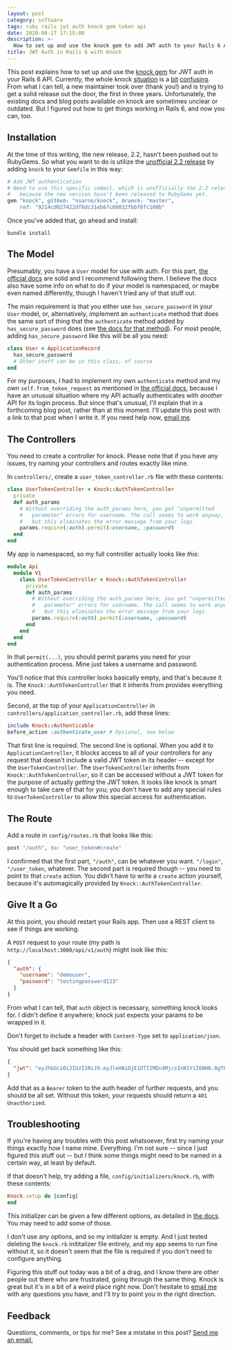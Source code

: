 ```yaml
---
layout: post
category: software
tags: ruby rails jwt auth knock gem token api
date: 2020-06-17 17:15:00
description: >-
  How to set up and use the knock gem to add JWT auth to your Rails 6 API.
title: JWT Auth in Rails 6 with Knock
---
```


This post explains how to set up and use the [knock gem][1] for JWT auth in
your Rails 6 API. Currently, the whole knock [situation][2] is a [bit][3]
[confusing][4]. From what I can tell, a new maintainer took over (thank you!)
and is trying to get a solid release out the door, the first in three years.
Unfortunately, the existing docs and blog posts available on knock are
sometimes unclear or outdated. But I figured out how to get things working in
Rails 6, and now you can, too.

<!-- more -->

## Installation

At the time of this writing, the new release, 2.2, hasn't been pushed out to
RubyGems. So what you want to do is utilize the [unofficial 2.2 release][2]
by adding `knock` to your `Gemfile` in this way:

```ruby
# Add JWT authentication
# Need to use this specific commit, which is unofficially the 2.2 release,
#   because the new version hasn't been released to RubyGems yet.
gem "knock", github: "nsarno/knock", branch: "master",
    ref: "9214cd027422df8dc31eb67c60032fbbf8fc100b"
```

Once you've added that, go ahead and install:

```shell
bundle install
```

## The Model

Presumably, you have a `User` model for use with auth. For this part, [the
official docs][5] are solid and I recommend following them. I believe the docs
also have some info on what to do if your model is namespaced, or maybe even
named differently, though I haven't tried any of that stuff out.

The main requirement is that you either use `has_secure_password` in your
`User` model, or, alternatively, implement an `authenticate` method that does
the same sort of thing that the `authenticate` method added by
`has_secure_password` does (see [the docs for that method][6]). For most
people, adding `has_secure_password` like this will be all you need:

```ruby
class User < ApplicationRecord
  has_secure_password
  # Other stuff can be in this class, of course
end
```

For my purposes, I had to implement my own `authenticate` method and my own
`self.from_token_request` as mentioned in [the official docs][5], because I
have an unusual situation where my API actually authenticates with _another_
API for its login process. But since that's unusual, I'll explain that in
a forthcoming blog post, rather than at this moment. I'll update this post with
a link to that post when I write it. If you need help now, [email me][7].

## The Controllers

You need to create a controller for knock. Please note that if you have
any issues, try naming your controllers and routes exactly like mine.

In `controllers/`, create a `user_token_controller.rb` file with these
contents:

```ruby
class UserTokenController < Knock::AuthTokenController
  private
  def auth_params
    # Without overriding the auth_params here, you get "unpermitted
    #   parameter" errors for username. The call seems to work anyway,
    #   but this eliminates the error message from your logs.
    params.require(:auth).permit(:username, :password)
  end
end
```

My app is namespaced, so my full controller actually looks like _this_:

```ruby
module Api
  module V1
    class UserTokenController < Knock::AuthTokenController
      private
      def auth_params
        # Without overriding the auth_params here, you get "unpermitted
        #   parameter" errors for username. The call seems to work anyway,
        #   but this eliminates the error message from your logs.
        params.require(:auth).permit(:username, :password)
      end
    end
  end
end
```

In that `permit(...)`, you should permit params you need for your
authentication process. Mine just takes a username and password.

You'll notice that this controller looks basically empty, and that's because
it is. The `Knock::AuthTokenController` that it inherits from provides
everything you need.

Second, at the top of your `ApplicationController` in
`controllers/application_controller.rb`, add these lines:

```ruby
include Knock::Authenticable
before_action :authenticate_user # Optional, see below
```

That first line is required. The second line is optional. When you add it to
`ApplicationController`, it blocks access to all of your controllers for
any request that doesn't include a valid JWT token in its header -- except
for the `UserTokenController`. The `UserTokenController` inherits from
`Knock::AuthTokenController`, so it can be accessed without a JWT token for
the purpose of actually _getting_ the JWT token. It looks like knock is
smart enough to take care of that for you; you don't have to add any special
rules to `UserTokenController` to allow this special access for authentication.

## The Route

Add a route in `config/routes.rb` that looks like this:

```ruby
post "/auth", to: "user_token#create"
```

I confirmed that the first part, `"/auth"`, can be whatever you want.
`"/login"`, `"/user_token`, whatever. The second part is required though --
you need to point to that `create` action. You didn't have to write a `create`
action yourself, because it's automagically provided by
`Knock::AuthTokenController`.

## Give It a Go

At this point, you should restart your Rails app. Then use a REST client
to see if things are working.

A `POST` request to your route (my path is `http://localhost:3000/api/v1/auth`)
might look like this:

```json
{
  "auth": {
    "username": "demouser",
    "password": "testingpassword123"
  }
}
```

From what I can tell, that `auth` object is necessary, something knock looks
for. I didn't define it anywhere; knock just expects your params to be wrapped
in it.

Don't forget to include a header with `Content-Type` set to `application/json`.

You should get back something like this:

```json
{
  "jwt": "eyJhbGciOiJIUzI1NiJ9.eyJleHAiOjE1OTI1MDc4MjcsInN1YiI6NH0.0gTKH4rmDFvI-mZmHIB52CooUDIEYZjQ1aLnX0DVT6w"
}
```

Add that as a `Bearer` token to the auth header of further requests, and you
should be all set. Without this token, your requests should return a `401
Unauthorized`.

## Troubleshooting

If you're having any troubles with this post whatsoever, first try naming
your things exactly how I name mine. Everything. I'm not sure -- since I
just figured this stuff out -- but I think some things might need to be named
in a certain way, at least by default.

If that doesn't help, try adding a file, `config/initializers/knock.rb`,
with these contents:

```ruby
Knock.setup do |config|
end
```

This initializer can be given a few different options, as detailed in [the
docs][5]. You may need to add some of those.

I don't use any options, and so my initializer is empty. And I just tested
deleting the `knock.rb` inititalizer file entirely, and my app seems to run
fine without it, so it doesn't seem that the file is required if you don't need
to configure anything.

Figuring this stuff out today was a bit of a drag, and I know there are other
people out there who are frustrated, going through the same thing. Knock is
great but it's in a bit of a weird place right now. Don't hesitate to
[email me][7] with any questions you have, and I'll try to point you in the
right direction.

## Feedback

Questions, comments, or tips for me? See a mistake in this post? [Send me an
email.](mailto:hello@davidgay.org)


[1]: https://github.com/nsarno/knock
[2]: https://github.com/nsarno/knock/pull/248
[3]: https://github.com/nsarno/knock/issues/250
[4]: https://github.com/nsarno/knock/issues/249
[5]: https://github.com/nsarno/knock/blob/master/README.md
[6]: https://api.rubyonrails.org/classes/ActiveModel/SecurePassword/ClassMethods.html#method-i-has_secure_password
[7]: mailto:hello@davidgay.org
